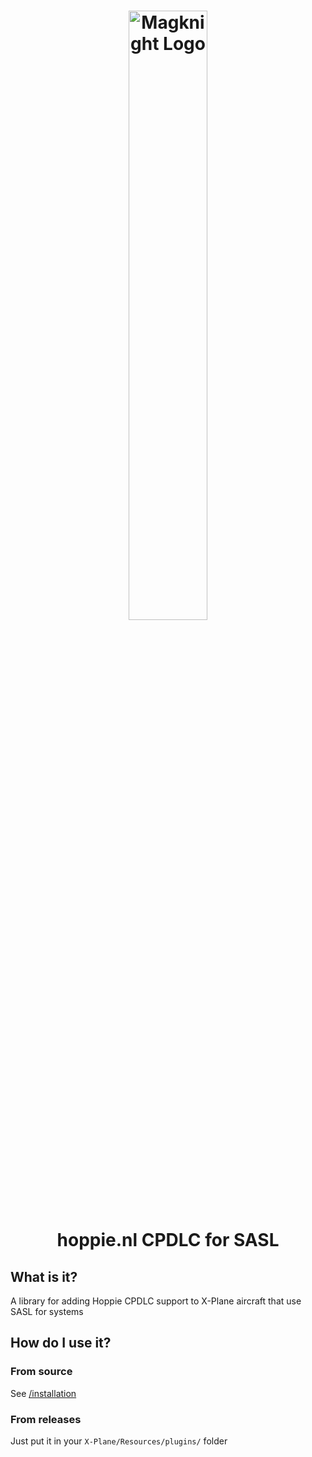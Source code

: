 <h1 align="center">
<img src="https://raw.githubusercontent.com/magknight/aviatorsDocs/master/docs/img/branding/logoGithub.png" alt="Magknight Logo" width="50%" />
  <br><b>hoppie.nl CPDLC for SASL</b>
</h1>

## What is it?
  
A library for adding Hoppie CPDLC support to X-Plane aircraft that use SASL for systems

## How do I use it?
### From source
See [/installation](../blob/master/installation.md)

### From releases
Just put it in your ``X-Plane/Resources/plugins/`` folder

